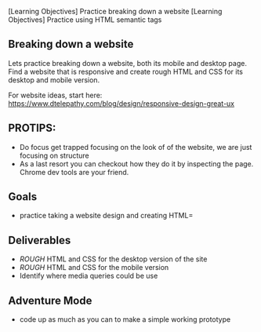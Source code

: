 [Learning Objectives] Practice breaking down a website
[Learning Objectives] Practice using HTML semantic tags

## Breaking down a website

Lets practice breaking down a website, both its mobile and desktop page. Find a website that is responsive and create rough HTML and CSS for its desktop and mobile version. 

For website ideas, start here: 
https://www.dtelepathy.com/blog/design/responsive-design-great-ux

## PROTIPS:
- Do focus get trapped focusing on the look of of the website, we are just focusing on structure
- As a last resort you can checkout how they do it by inspecting the page. Chrome dev tools are your friend. 

## Goals
- practice taking a website design and creating HTML=

## Deliverables
- *ROUGH* HTML and CSS for the desktop version of the site
- *ROUGH* HTML and CSS for the mobile version
- Identify where media queries could be use

## Adventure Mode
- code up as much as you can to make a simple working prototype




